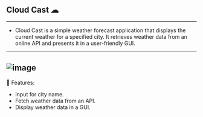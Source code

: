 
 ## Cloud Cast ☁
-----------------

- Cloud Cast is a simple weather forecast application that displays the current weather for a specified city. It retrieves weather data from an online API and presents it in a user-friendly GUI.
----------------------
![image](https://github.com/Tharul-J/Cloud-Cast/assets/171511675/5f071cd2-5df0-4763-a2d2-9c0d6cee23d7)
----------------------

🔗 Features:

   - Input for city name.
   - Fetch weather data from an API.
   - Display weather data in a GUI.
